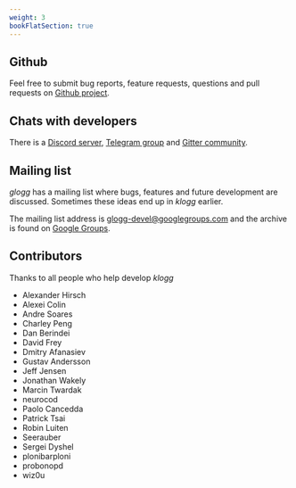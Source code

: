 ```yaml
---
weight: 3
bookFlatSection: true
---
```


## Github

Feel free to submit bug reports, feature requests, questions and pull requests on [Github project](https://github.com/variar/klogg).

## Chats with developers
There is a [Discord server](https://discord.gg/DruNyQftzB), [Telegram group](https://t.me/joinchat/JeIBxstIfp4xZTk6) 
and [Gitter community](https://gitter.im/klogg_log_viewer/community).

## Mailing list
_glogg_ has a mailing list where bugs, features and future development are discussed. Sometimes these ideas end up in _klogg_ earlier.

The mailing list address is glogg-devel@googlegroups.com and the archive is found on [Google Groups](http://groups.google.co.uk/group/glogg-devel).

## Contributors

Thanks to all people who help develop _klogg_

 - Alexander Hirsch
 - Alexei Colin
 - Andre Soares
 - Charley Peng
 - Dan Berindei
 - David Frey
 - Dmitry Afanasiev
 - Gustav Andersson
 - Jeff Jensen
 - Jonathan Wakely
 - Marcin Twardak
 - neurocod
 - Paolo Cancedda
 - Patrick Tsai
 - Robin Luiten
 - Seerauber
 - Sergei Dyshel
 - plonibarploni
 - probonopd
 - wiz0u
 
